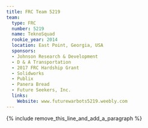 ```yaml
---
title: FRC Team 5219
team:
  type: FRC
  number: 5219
  name: TeknoSquad
  rookie_year: 2014
  location: East Point, Georgia, USA
  sponsors:
  - Johnson Research & Development
  - D & A Transportation
  - 2017 FRC Hardship Grant
  - Solidworks
  - Publix
  - Panera Bread
  - Future Seekers, Inc.
  links:
    Website: www.futurewarbots5219.weebly.com
---
```


{% include remove_this_line_and_add_a_paragraph %}